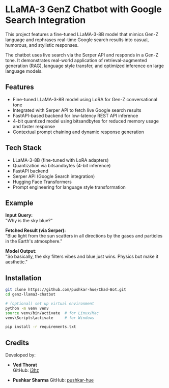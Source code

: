 # LLaMA-3 GenZ Chatbot with Google Search Integration

This project features a fine-tuned LLaMA-3-8B model that mimics Gen-Z language and rephrases real-time Google search results into casual, humorous, and stylistic responses.

The chatbot uses live search via the Serper API and responds in a Gen-Z tone. It demonstrates real-world application of retrieval-augmented generation (RAG), language style transfer, and optimized inference on large language models.

## Features

- Fine-tuned LLaMA-3-8B model using LoRA for Gen-Z conversational tone
- Integrated with Serper API to fetch live Google search results
- FastAPI-based backend for low-latency REST API inference
- 4-bit quantized model using bitsandbytes for reduced memory usage and faster response
- Contextual prompt chaining and dynamic response generation

## Tech Stack

- LLaMA-3-8B (fine-tuned with LoRA adapters)
- Quantization via bitsandbytes (4-bit inference)
- FastAPI backend
- Serper API (Google Search integration)
- Hugging Face Transformers
- Prompt engineering for language style transformation

## Example

**Input Query:**  
"Why is the sky blue?"

**Fetched Result (via Serper):**  
"Blue light from the sun scatters in all directions by the gases and particles in the Earth's atmosphere."

**Model Output:**  
"So basically, the sky filters vibes and blue just wins. Physics but make it aesthetic."

## Installation

```bash
git clone https://github.com/pushkar-hue/Chad-Bot.git
cd genz-llama3-chatbot

# (optional) set up virtual environment
python -m venv venv
source venv/bin/activate  # for Linux/Mac
venv\Scripts\activate     # for Windows

pip install -r requirements.txt
```
## Credits

Developed by:


- **Ved Thorat**  
  GitHub: [i3hz](https://github.com/i3hz)
  
- **Pushkar Sharma**
  GitHub: [pushkar-hue](https://github.com/pushkar-hue)


